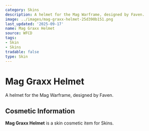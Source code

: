 ```yaml
---
category: Skins
description: A helmet for the Mag Warframe, designed by Faven.
image: ../images/mag-graxx-helmet-25d390b151.png
last_updated: '2025-09-17'
name: Mag Graxx Helmet
source: WFCD
tags:
- Skin
- Skins
tradable: false
type: Skin
---
```


# Mag Graxx Helmet

A helmet for the Mag Warframe, designed by Faven.

## Cosmetic Information

**Mag Graxx Helmet** is a skin cosmetic item for Skins.

